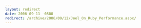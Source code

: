 ```yaml
---
layout: redirect
date: 2006-09-11 -0800
redirect: /archive/2006/09/12/Joel_On_Ruby_Performance.aspx/
---
```

